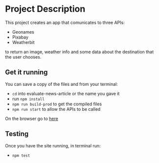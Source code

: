 # Project Description

This project creates an app that comunicates to three APIs:

- Geonames
- Pixabay
- Weatherbit

to return an image, weather info and some data about the destination that the user chooses.


## Get it running

You can save a copy of the files and from your terminal:

- `cd` into evaluate-news-article or the name you gave it
- run `npm install`
- `npm run build-prod` to get the compiled files
- `npm run start` to allow the APIs to be called

On the browser go to [here](http://localhost:8081/)

## Testing

Once you have the site running, in terminal run:
- `npm test`
